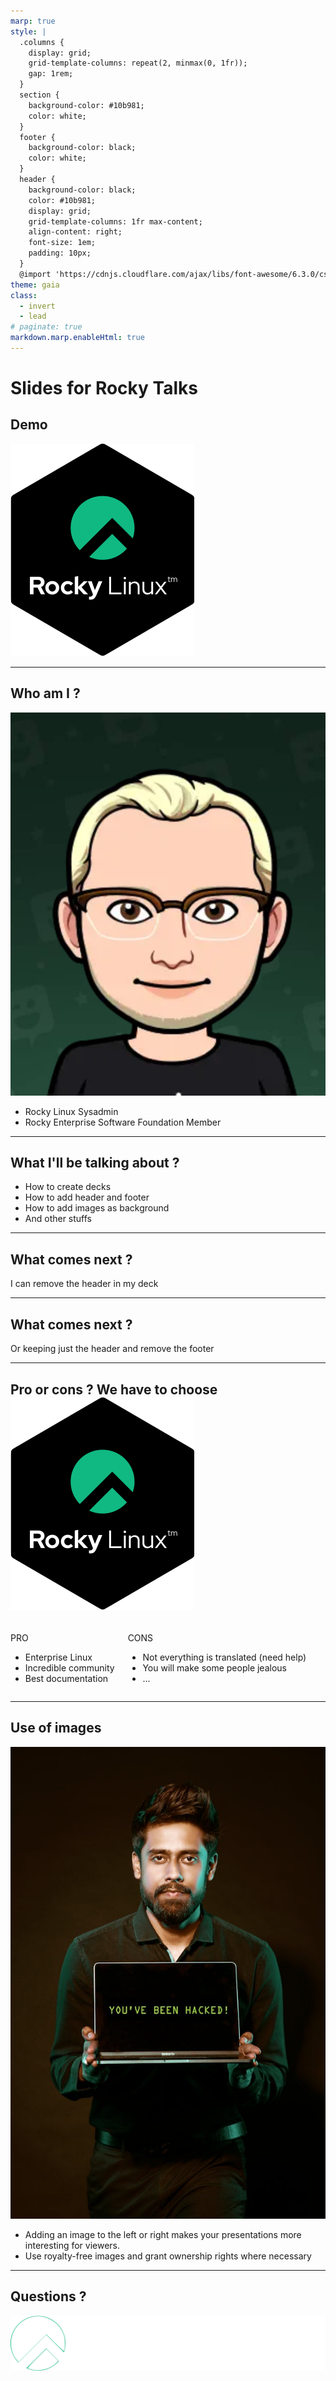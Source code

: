 ```yaml
---
marp: true
style: |
  .columns {
    display: grid;
    grid-template-columns: repeat(2, minmax(0, 1fr));
    gap: 1rem;
  }
  section {
    background-color: #10b981;
    color: white;
  }
  footer {
    background-color: black;
    color: white;
  }
  header {
    background-color: black;
    color: #10b981;
    display: grid;
    grid-template-columns: 1fr max-content;
    align-content: right;
    font-size: 1em;
    padding: 10px;
  }
  @import 'https://cdnjs.cloudflare.com/ajax/libs/font-awesome/6.3.0/css/all.min.css';
theme: gaia
class:
  - invert
  - lead
# paginate: true
markdown.marp.enableHtml: true
---
```


# Slides for Rocky Talks

## Demo

![w:200px](./img/stickers_black.png)

---

## Who am I ?

![bg right:40%](./img/emojii.png)

* Rocky Linux Sysadmin
* Rocky Enterprise Software Foundation Member

---
<!--
header: '![w:300](./img/rocky_logo_white.png) Rocky Slides Demo'
footer: 'My incredible presentation'
-->

## What I'll be talking about ?

* How to create decks
* How to add header and footer
* How to add images as background
* And other stuffs

---
<!--
header: ''
-->
## What comes next ?

I can remove the header in my deck

---
<!--
header: '![w:300](./img/rocky_logo_white.png) Rocky Slides Demo'
footer: ''
-->
## What comes next ?

Or keeping just the header and remove the footer

---
<!--
footer: 'My incredible presentation'
-->
## Pro or cons ? We have to choose <i class="fa-pull-right">![w:100 opacity:75%](./img/stickers_black.png)</i>

<div class="columns">
<div>

PRO

* Enterprise Linux
* Incredible community
* Best documentation

</div>
<div>

CONS

* Not everything is translated (need help)
* You will make some people jealous
* ...

</div>
</div>

---

<!-- footer: ""  -->

## Use of images

![bg left:30%](./img/pexels-saksham-choudhary-2036656.jpg)

* Adding an image to the left or right makes your presentations more interesting for viewers.
* Use royalty-free images and grant ownership rights where necessary

---

<!-- 
footer: '' 
backgroundSize: '100px'
-->

## Questions ?

![bg right:50% 70%](./img/rocky_logo_white.png)
